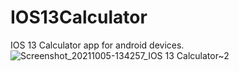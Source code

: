 # IOS13Calculator
IOS 13 Calculator app for android devices.
![Screenshot_20211005-134257_IOS 13 Calculator~2](https://user-images.githubusercontent.com/63315306/137896172-7d25e38a-f106-4641-8149-384b6eb25c8c.jpg)
